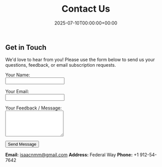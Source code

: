 ﻿---
date: '2025-07-10T00:00:00+00:00'
lastmod: '2025-07-10T00:00:00+03:00'
layout: page
title: Contact Us
permalink: /contact/
---

## Get in Touch

We'd love to hear from you! Please use the form below to send us your questions, feedback, or email subscription requests.

<form name="contact" method="POST" data-netlify="true" data-netlify-honeypot="bot-field">
  <p hidden>
    <label>Don't fill this out if you're human: <input name="bot-field" /></label>
  </p>
  <p>
    <label for="name">Your Name:</label> <br>
    <input type="text" name="name" id="name" required>
  </p>
  <p>
    <label for="email">Your Email:</label> <br>
    <input type="email" name="email" id="email" required>
  </p>
  <p>
    <label for="feedback">Your Feedback / Message:</label> <br>
    <textarea name="feedback" id="feedback" rows="5" required></textarea>
  </p>
  <p>
    <button type="submit">Send Message</button>
  </p>
</form>

**Email:** isaacnmm@gmail.com
**Address:** Federal Way
**Phone:** +1 912-54-7642









